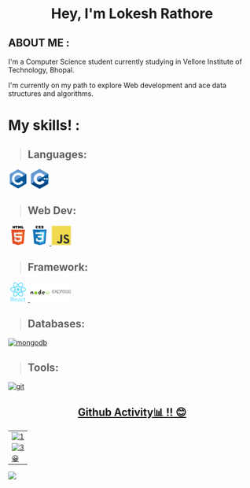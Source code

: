 
<h1 align="center">Hey, I'm Lokesh Rathore</h1>

## **ABOUT ME :**

<p>I'm a Computer Science student currently studying in Vellore Institute of Technology, Bhopal.</p>
<p>I'm currently on my path to explore Web development and ace data structures and algorithms.</p>
 
 <h1> My skills! : </h1>

> ##  **Languages:** 

<a href="https://www.cprogramming.com/" target="_blank"> <img src="https://raw.githubusercontent.com/devicons/devicon/master/icons/c/c-original.svg" alt="c" width="40" height="40"/></a> 
<a href="https://www.w3schools.com/cpp/" target="_blank"> <img src="https://raw.githubusercontent.com/devicons/devicon/master/icons/cplusplus/cplusplus-original.svg" alt="cplusplus" width="40" height="40"/> </a> 

> ##  **Web Dev:** 

<a href="https://www.w3.org/html/" target="_blank"> <img src="https://raw.githubusercontent.com/devicons/devicon/master/icons/html5/html5-original-wordmark.svg" alt="html5" width="40" height="40"/></a> 
<a href="https://www.w3schools.com/css/" target="_blank"> <img src="https://raw.githubusercontent.com/devicons/devicon/master/icons/css3/css3-original-wordmark.svg" alt="css3" width="40" height="40"/> </a><a href="https://developer.mozilla.org/en-US/docs/Web/JavaScript" target="_blank"> <img src="https://raw.githubusercontent.com/devicons/devicon/master/icons/javascript/javascript-original.svg" alt="javascript" width="40" height="40"/> </a> 

> ## **Framework:**

<a href="https://reactjs.org/" target="_blank"> <img src="https://raw.githubusercontent.com/devicons/devicon/master/icons/react/react-original-wordmark.svg" alt="react" width="40" height="40"/> </a>
<a href="https://nodejs.org" target="_blank"> <img src="https://raw.githubusercontent.com/devicons/devicon/master/icons/nodejs/nodejs-original-wordmark.svg" alt="nodejs" width="40" height="40"/></a> <a href="https://expressjs.com" target="_blank"> <img src="https://raw.githubusercontent.com/devicons/devicon/master/icons/express/express-original-wordmark.svg" alt="express" width="40" height="40"/> </a><br>

> ## **Databases:**

<a href="https://MongoDb.com/" target="_blank"> <img src="https://www.vectorlogo.zone/logos/mongodb/mongodb-icon.svg" alt="mongodb" width="40" height="40"/> </a> 

> ## **Tools:**

<a href="https://git-scm.com/" target="_blank"> <img src="https://www.vectorlogo.zone/logos/git-scm/git-scm-icon.svg" alt="git" width="40" height="40"/> 
 

 
<h2 align="center">Github Activity📊 !! 😊 </h2>   
   
<table>
  <tr>
    <td><img src="https://github-readme-stats.vercel.app/api?username=Lokesh-Rathore&theme=radical&show_icons=true"  display=block width=100% height=auto  alt="1" ></td>

  <tr><td><img src="https://github-readme-streak-stats.herokuapp.com/?user=Lokesh-Rathore&theme=tokyonight"  display=block width=100% height=auto alt="3" ></td></tr>
   <tr><td>😀</td></tr>
</table>
    

<div>
<img src="https://github-readme-activity-graph-1.josr3.repl.co/graph?username=Lokesh-Rathore&theme=radical&bg_color=00000000&point=00000000&line=FC6401&hide_border=true&custom_title=&color=969696&area=true&area_color=FC6401">
  </div>
         


